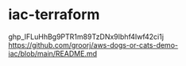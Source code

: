 # iac-terraform

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
https://github.com/groorj/aws-dogs-or-cats-demo-iac/blob/main/README.md
